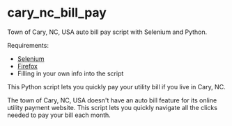 # cary_nc_bill_pay
Town of Cary, NC, USA auto bill pay script with Selenium and Python.

Requirements:
- [Selenium](https://pypi.python.org/pypi/selenium)
- [Firefox](https://www.mozilla.org/)
- Filling in your own info into the script

This Python script lets you quickly pay your utility bill if you live in Cary, NC.

The town of Cary, NC, USA doesn't have an auto bill feature for its online utility payment website. This script lets you quickly navigate all the clicks needed to pay your bill each month.
